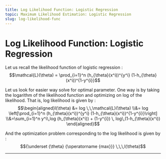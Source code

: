 ```yaml
---
title: Log Likelihood Function: Logistic Regression
topic: Maximum Likelihood Estimation: Logistic Regression
slug: log-likelihood-func
---
```


# Log Likelihood Function: Logistic Regression

Let us recall the likelihood function of logistic regression : $$\mathcal{L}(\theta) = \prod_{i=1}^n (h_{\theta}(x^i))^{y^i} (1-h_{\theta}(x^i))^{1-y^{i}}$$

Let us look for easier way solve for optimal parameter. One way is by taking the logarithm of the likelihood function and optimizing on log of the likelihood. That is, log likelihood is given by : $$\begin{aligned}l(\theta) &= log \,\,\mathcal{L}(\theta) \\&= log \left[\prod_{i=1}^n (h_{\theta}(x^i))^{y^i} (1-h_{\theta}(x^i))^{1-y^{i}}\right] \\&=\sum_{i=1}^n y^i\,log (h_{\theta}(x^i)) + (1-y^{i}) \, log\,(1-h_{\theta}(x^i)) \end{aligned}$$

And the optimization problem corresponding to the log likelihood is given by : $${\underset {\theta} {\operatorname {max}}} \,\,\,l(\theta)$$

---
